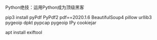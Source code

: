 Python绝技：运用Python成为顶级黑客

pip3 install pyPdf PyPdf2 pdf==2020.1.6 BeautifulSoup4 pillow urllib3 pygeoip dpkt pypcap pygeoip IPy cookiejar

apt install exiftool
